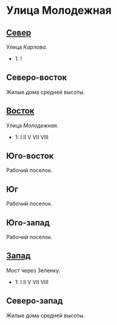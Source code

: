 # Улица Молодежная

## [Север](./540065.md)

Улица *Карпова*.

* 1:    !

## Северо-восток

Жилые дома средней высоты.

## [Восток](./550070.md)

Улица *Молодежная*.

* 1:    I   II  V   VII VIII

## Юго-восток

Рабочий поселок.

## Юг

Рабочий поселок.

## Юго-запад

Рабочий поселок.

## [Запад](./530070.md)

Мост через Зеленку.

* 1:    I   II  V   VII VIII

## Северо-запад

Жилые дома средней высоты.
